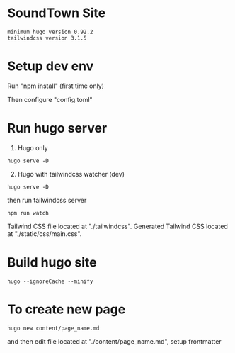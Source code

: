 # SoundTown Site

```
minimum hugo version 0.92.2
tailwindcss version 3.1.5
```

# Setup dev env

Run "npm install" (first time only)

Then configure "config.toml"

# Run hugo server

1. Hugo only

```
hugo serve -D
```

2. Hugo with tailwindcss watcher (dev)

```
hugo serve -D
```

then run tailwindcss server

```
npm run watch
```

Tailwind CSS file located at "./tailwindcss".
Generated Tailwind CSS located at "./static/css/main.css".

# Build hugo site

```
hugo --ignoreCache --minify
```

# To create new page

```
hugo new content/page_name.md
```

and then edit file located at "./content/page_name.md", setup frontmatter
